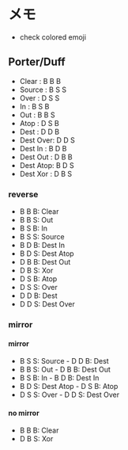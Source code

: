 メモ
====

* check colored emoji

Porter/Duff
-----------

* Clear    : B B B
* Source   : B S S
* Over     : D S S
* In       : B S B
* Out      : B B S
* Atop     : D S B
* Dest     : D D B
* Dest Over: D D S
* Dest In  : B D B
* Dest Out : D B B
* Dest Atop: B D S
* Dest Xor : D B S

### reverse

* B B B: Clear
* B B S: Out
* B S B: In
* B S S: Source
* B D B: Dest In
* B D S: Dest Atop
* D B B: Dest Out
* D B S: Xor
* D S B: Atop
* D S S: Over
* D D B: Dest
* D D S: Dest Over

### mirror

#### mirror

* B S S: Source    - D D B: Dest
* B B S: Out       - D B B: Dest Out
* B S B: In        - B D B: Dest In
* B D S: Dest Atop - D S B: Atop
* D S S: Over      - D D S: Dest Over

#### no mirror

* B B B: Clear
* D B S: Xor
